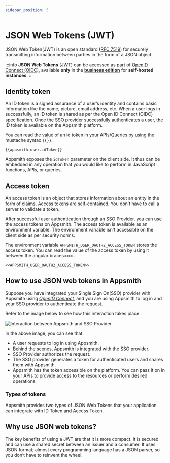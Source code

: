 ```yaml
---
sidebar_position: 5
---
```

# JSON Web Tokens (JWT)

JSON Web Token(JWT) is an open standard ([RFC 7519](https://datatracker.ietf.org/doc/html/rfc7519)) for securely transmitting information between parties in the form of a JSON object.

:::info
**JSON Web Tokens** (JWT) can be accessed as part of [OpenID Connect (OIDC),](openid-connect-oidc/) available **only** in the [**business edition**](https://www.appsmith.com/pricing) for **self-hosted instances**.
:::

## Identity token

An ID token is a signed assurance of a user’s identity and contains basic information like the name, picture, email address, etc. When a user logs in successfully, an ID token is shared as per the Open ID Connect (OIDC) specification. Once the SSO provider successfully authenticates a user, the ID token is available on the Appsmith platform.

You can read the value of an id token in your APIs/Queries by using the mustache syntax `{{}}`.

```
{{appsmith.user.idToken}}
```
Appsmith exposes the `idToken` parameter on the client side. It thus can be embedded in any operation that you would like to perform in JavaScript functions, APIs, or queries.

## Access token

An access token is an object that stores information about an entity in the form of claims. Access tokens are self-contained. You don’t have to call a server to validate a token.

After successful user authentication through an SSO Provider, you can use the access tokens on Appsmith. The access token is available as an environment variable. The environment variable isn't accessible on the client side as per security norms.

The environment variable `APPSMITH_USER_OAUTH2_ACCESS_TOKEN` stores the access token. You can read the value of the access token by using it between the angular braces`<<>>.`

`<<APPSMITH_USER_OAUTH2_ACCESS_TOKEN>>`

## How to use JSON web tokens in Appsmith

Suppose you have integrated your Single Sign On(SSO) provider with Appsmith using [_OpenID Connect_](openid-connect-oidc/), and you are using Appsmith to log in and your SSO provider to authenticate the request.

Refer to the image below to see how this interaction takes place.

![Interaction between Appsmith and SSO Provider](</img/Appsmith-SSO-Provider-JWT_Integration.png>)

In the above image, you can see that:

* A user requests to log in using Appsmith.
* Behind the scenes, Appsmith is integrated with the SSO provider.
* SSO Provider authorizes the request.
* The SSO provider generates a token for authenticated users and shares them with Appsmith.
* Appsmith has the token accessible on the platform. You can pass it on in your APIs to provide access to the resources or perform desired operations.

### Types of tokens

Appsmith provides two types of JSON Web Tokens that your application can integrate with ID Token and Access Token.



## Why use JSON web tokens?

The key benefits of using a JWT are that it is more compact. It is secured and can use a shared secret between an issuer and a consumer. It uses JSON format; almost every programming language has a JSON parser, so you don’t have to reinvent the wheel.

